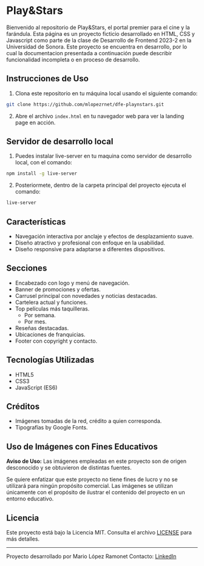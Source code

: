 # Play&Stars

Bienvenido al repositorio de Play&Stars, el portal premier para el cine y la farándula.
Esta página es un proyecto ficticio desarrollado en HTML, CSS y Javascript como parte de la clase de Desarrollo de Frontend 2023-2 en la Universidad de Sonora.
Este proyecto se encuentra en desarrollo, por lo cual la documentacion presentada a continuación puede describir funcionalidad incompleta o en proceso de desarrollo.

## Instrucciones de Uso

1. Clona este repositorio en tu máquina local usando el siguiente comando:

```bash
git clone https://github.com/mlopezrnet/dfe-playnstars.git
```

2. Abre el archivo `index.html` en tu navegador web para ver la landing page en acción.


## Servidor de desarrollo local
1. Puedes instalar live-server en tu maquina como servidor de desarrollo local, con el comando:

```bash
npm install -g live-server
```

2. Posteriormete, dentro de la carpeta principal del proyecto ejecuta el comando:

```bash
live-server
```

## Características

- Navegación interactiva por anclaje y efectos de desplazamiento suave.
- Diseño atractivo y profesional con enfoque en la usabilidad.
- Diseño responsive para adaptarse a diferentes dispositivos.

## Secciones

- Encabezado con logo y menú de navegación.
- Banner de promociones y ofertas.
- Carrusel principal con novedades y noticias destacadas.
- Cartelera actual y funciones.
- Top películas más taquilleras.
  - Por semana.
  - Por mes.
- Reseñas destacadas.
- Ubicaciones de franquicias.
- Footer con copyright y contacto.

## Tecnologías Utilizadas

- HTML5
- CSS3
- JavaScript (ES6)

## Créditos
- Imágenes tomadas de la red, crédito a quien corresponda.
- Tipografías by Google Fonts.

## Uso de Imágenes con Fines Educativos

**Aviso de Uso:** Las imágenes empleadas en este proyecto son de origen desconocido y se obtuvieron de distintas fuentes.

Se quiere enfatizar que este proyecto no tiene fines de lucro y no se utilizará para ningún propósito comercial. Las imágenes se utilizan únicamente con el propósito de ilustrar el contenido del proyecto en un entorno educativo.

## Licencia

Este proyecto está bajo la Licencia MIT. Consulta el archivo [LICENSE](LICENSE) para más detalles.

---

Proyecto desarrollado por Mario López Ramonet
Contacto: [LinkedIn](https://www.linkedin.com/in/mario-lópez-ramonet-0ba027188/)
